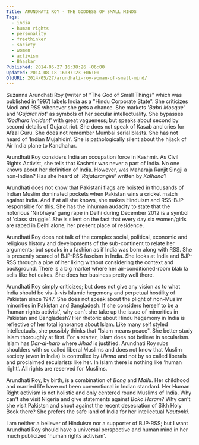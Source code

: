 ```yaml
---
Title: ARUNDHATI ROY - THE GODDESS OF SMALL MINDS
Tags:
  - india
  - human rights
  - personality
  - freethinker
  - society
  - women
  - activism
  - Bhaskar
Published: 2014-05-27 16:38:26 +06:00
Updated: 2014-08-18 16:37:23 +06:00
OldURL: 2014/05/27/arundhati-roy-woman-of-small-mind/
---
```


Suzanna Arundhati Roy (writer of "The God of Small Things" which was published in 1997) labels India as a "Hindu Corporate State". She criticizes Modi and RSS whenever she gets a chance. She markets '<em>Babri Mosque</em>' and '<em>Gujarat riot</em>' as symbols of her secular intellectuality. She bypasses '<em>Godhara incident</em>' with great vagueness; but speaks about second by second details of Gujarat riot. She does not speak of Kasab and cries for Afzal Guru. She does not remember Mumbai serial blasts. She has not heard of 'Indian Mujahidin'. She is pathologically silent about the hijack of Air India plane to Kandhahar. 

Arundhati Roy considers India an occupation force in Kashmir. As Civil Rights Activist, she tells that Kashmir was never a part of India. No one knows about her definition of India. However, was Maharaja Ranjit Singji a non-Indian? Has she heard of '<em>Rajatarangini</em>' written by <em>Kalhana</em>? 

Arundhati does not know that Pakistani flags are hoisted in thousands of Indian Muslim dominated pockets when Pakistan wins a cricket match against India. And if at all she knows, she makes Hinduism and RSS-BJP responsible for this. She has the inhuman audacity to state that the notorious 'Nirbhaya' gang rape in Delhi during December 2012 is a symbol of 'class struggle'. She is silent on the fact that every day six women/girls are raped in Delhi alone, her present place of residence. 

Arundhati Roy does not talk of the complex social, political, economic and religious history and developments of the sub-continent to relate her arguments; but speaks in a fashion as if India was born along with RSS. She is presently scared of BJP-RSS fascism in India. She looks at India and BJP-RSS through a pipe of her liking without considering the context and background. There is a big market where her air-conditioned-room blab la sells like hot cakes. She does her business pretty well there. 

Arundhati Roy simply criticizes; but does not give any vision as to what India should be vis-à-vis Islamic hegemony and perpetual hostility of Pakistan since 1947. She does not speak about the plight of non-Muslim minorities in Pakistan and Bangladesh. If she considers herself to be a 'human rights activist', why can't she take up the issue of minorities in Pakistan and Bangladesh? Her rhetoric about Hindu hegemony in India is reflective of her total ignorance about Islam. Like many self styled intellectuals, she possibly thinks that "Islam means peace". She better study Islam thoroughly at first. For a starter, Islam does not believe in secularism. Islam has <em>Dar-al-harb</em> where <em>Jihad </em> is justified. Arundhati Roy rubs shoulders with so called liberal Muslims and does not know that Muslim society (even in India) is controlled by <em>Ulema</em> and not by so called liberals and proclaimed secularists like her. In Islam there is nothing like 'human right'. All rights are reserved for Muslims.

Arundhati Roy, by birth, is a combination of <em>Bong</em> and <em>Mallu</em>. Her childhood and married life have not been conventional in Indian standard. Her Human Right activism is not holistic and only centered round Muslims of India. Why can't she visit Nigeria and give statements against <em>Boko Haram</em>? Why can't she visit Pakistsn and shout against the recent desecration of Sikh Holy Book there? She prefers the safe land of India for her intellectual <em>Nautonki</em>.

I am neither a believer of Hinduism nor a supporter of BJP-RSS; but I want Arundhati Roy should have a universal perspective and human mind in her much publicized 'human rights activism'.

